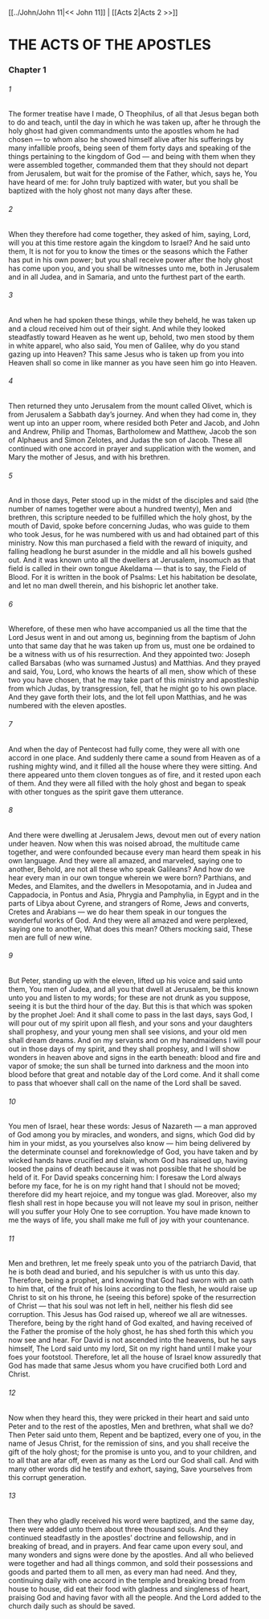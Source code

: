 [[../John/John 11|<< John 11]]  |  [[Acts 2|Acts 2 >>]]

# THE ACTS OF THE APOSTLES
### Chapter 1
###### 1

The former treatise have I made, O Theophilus, of all that Jesus began both to do and teach, until the day in which he was taken up, after he through the holy ghost had given commandments unto the apostles whom he had chosen — to whom also he showed himself alive after his sufferings by many infallible proofs, being seen of them forty days and speaking of the things pertaining to the kingdom of God — and being with them when they were assembled together, commanded them that they should not depart from Jerusalem, but wait for the promise of the Father, which, says he, You have heard of me: for John truly baptized with water, but you shall be baptized with the holy ghost not many days after these.

###### 2
When they therefore had come together, they asked of him, saying, Lord, will you at this time restore again the kingdom to Israel? And he said unto them, It is not for you to know the times or the seasons which the Father has put in his own power; but you shall receive power after the holy ghost has come upon you, and you shall be witnesses unto me, both in Jerusalem and in all Judea, and in Samaria, and unto the furthest part of the earth.

###### 3
And when he had spoken these things, while they beheld, he was taken up and a cloud received him out of their sight. And while they looked steadfastly toward Heaven as he went up, behold, two men stood by them in white apparel, who also said, You men of Galilee, why do you stand gazing up into Heaven? This same Jesus who is taken up from you into Heaven shall so come in like manner as you have seen him go into Heaven.

###### 4
Then returned they unto Jerusalem from the mount called Olivet, which is from Jerusalem a Sabbath day’s journey. And when they had come in, they went up into an upper room, where resided both Peter and Jacob, and John and Andrew, Philip and Thomas, Bartholomew and Matthew, Jacob the son of Alphaeus and Simon Zelotes, and Judas the son of Jacob. These all continued with one accord in prayer and supplication with the women, and Mary the mother of Jesus, and with his brethren.

###### 5
And in those days, Peter stood up in the midst of the disciples and said (the number of names together were about a hundred twenty), Men and brethren, this scripture needed to be fulfilled which the holy ghost, by the mouth of David, spoke before concerning Judas, who was guide to them who took Jesus, for he was numbered with us and had obtained part of this ministry. Now this man purchased a field with the reward of iniquity, and falling headlong he burst asunder in the middle and all his bowels gushed out. And it was known unto all the dwellers at Jerusalem, insomuch as that field is called in their own tongue Akeldama — that is to say, the Field of Blood. For it is written in the book of Psalms: Let his habitation be desolate, and let no man dwell therein, and his bishopric let another take.

###### 6
Wherefore, of these men who have accompanied us all the time that the Lord Jesus went in and out among us, beginning from the baptism of John unto that same day that he was taken up from us, must one be ordained to be a witness with us of his resurrection. And they appointed two: Joseph called Barsabas (who was surnamed Justus) and Matthias. And they prayed and said, You, Lord, who knows the hearts of all men, show which of these two you have chosen, that he may take part of this ministry and apostleship from which Judas, by transgression, fell, that he might go to his own place. And they gave forth their lots, and the lot fell upon Matthias, and he was numbered with the eleven apostles.

###### 7
And when the day of Pentecost had fully come, they were all with one accord in one place. And suddenly there came a sound from Heaven as of a rushing mighty wind, and it filled all the house where they were sitting. And there appeared unto them cloven tongues as of fire, and it rested upon each of them. And they were all filled with the holy ghost and began to speak with other tongues as the spirit gave them utterance.

###### 8
And there were dwelling at Jerusalem Jews, devout men out of every nation under heaven. Now when this was noised abroad, the multitude came together, and were confounded because every man heard them speak in his own language. And they were all amazed, and marveled, saying one to another, Behold, are not all these who speak Galileans? And how do we hear every man in our own tongue wherein we were born? Parthians, and Medes, and Elamites, and the dwellers in Mesopotamia, and in Judea and Cappadocia, in Pontus and Asia, Phrygia and Pamphylia, in Egypt and in the parts of Libya about Cyrene, and strangers of Rome, Jews and converts, Cretes and Arabians — we do hear them speak in our tongues the wonderful works of God. And they were all amazed and were perplexed, saying one to another, What does this mean? Others mocking said, These men are full of new wine.

###### 9
But Peter, standing up with the eleven, lifted up his voice and said unto them, You men of Judea, and all you that dwell at Jerusalem, be this known unto you and listen to my words; for these are not drunk as you suppose, seeing it is but the third hour of the day. But this is that which was spoken by the prophet Joel: And it shall come to pass in the last days, says God, I will pour out of my spirit upon all flesh, and your sons and your daughters shall prophesy, and your young men shall see visions, and your old men shall dream dreams. And on my servants and on my handmaidens I will pour out in those days of my spirit, and they shall prophesy, and I will show wonders in heaven above and signs in the earth beneath: blood and fire and vapor of smoke; the sun shall be turned into darkness and the moon into blood before that great and notable day of the Lord come. And it shall come to pass that whoever shall call on the name of the Lord shall be saved.

###### 10
You men of Israel, hear these words: Jesus of Nazareth — a man approved of God among you by miracles, and wonders, and signs, which God did by him in your midst, as you yourselves also know — him being delivered by the determinate counsel and foreknowledge of God, you have taken and by wicked hands have crucified and slain, whom God has raised up, having loosed the pains of death because it was not possible that he should be held of it. For David speaks concerning him: I foresaw the Lord always before my face, for he is on my right hand that I should not be moved; therefore did my heart rejoice, and my tongue was glad. Moreover, also my flesh shall rest in hope because you will not leave my soul in prison, neither will you suffer your Holy One to see corruption. You have made known to me the ways of life, you shall make me full of joy with your countenance.

###### 11
Men and brethren, let me freely speak unto you of the patriarch David, that he is both dead and buried, and his sepulcher is with us unto this day. Therefore, being a prophet, and knowing that God had sworn with an oath to him that, of the fruit of his loins according to the flesh, he would raise up Christ to sit on his throne, he (seeing this before) spoke of the resurrection of Christ — that his soul was not left in hell, neither his flesh did see corruption. This Jesus has God raised up, whereof we all are witnesses. Therefore, being by the right hand of God exalted, and having received of the Father the promise of the holy ghost, he has shed forth this which you now see and hear. For David is not ascended into the heavens, but he says himself, The Lord said unto my lord, Sit on my right hand until I make your foes your footstool. Therefore, let all the house of Israel know assuredly that God has made that same Jesus whom you have crucified both Lord and Christ.

###### 12
Now when they heard this, they were pricked in their heart and said unto Peter and to the rest of the apostles, Men and brethren, what shall we do? Then Peter said unto them, Repent and be baptized, every one of you, in the name of Jesus Christ, for the remission of sins, and you shall receive the gift of the holy ghost; for the promise is unto you, and to your children, and to all that are afar off, even as many as the Lord our God shall call. And with many other words did he testify and exhort, saying, Save yourselves from this corrupt generation.

###### 13
Then they who gladly received his word were baptized, and the same day, there were added unto them about three thousand souls. And they continued steadfastly in the apostles’ doctrine and fellowship, and in breaking of bread, and in prayers. And fear came upon every soul, and many wonders and signs were done by the apostles. And all who believed were together and had all things common, and sold their possessions and goods and parted them to all men, as every man had need. And they, continuing daily with one accord in the temple and breaking bread from house to house, did eat their food with gladness and singleness of heart, praising God and having favor with all the people. And the Lord added to the church daily such as should be saved.